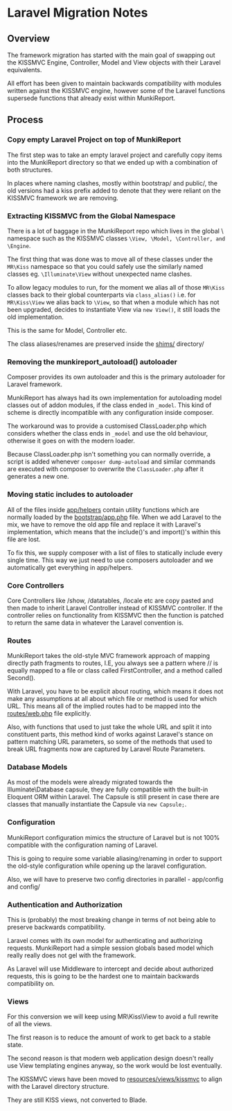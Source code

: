 # Laravel Migration Notes #

## Overview ##

The framework migration has started with the main goal of swapping out the KISSMVC Engine, Controller, Model and
View objects with their Laravel equivalents.

All effort has been given to maintain backwards compatibility with modules written against the KISSMVC engine,
however some of the Laravel functions supersede functions that already exist within MunkiReport.

## Process ##

### Copy empty Laravel Project on top of MunkiReport ###

The first step was to take an empty laravel project and carefully copy items into the MunkiReport directory
so that we ended up with a combination of both structures.

In places where naming clashes, mostly within bootstrap/ and public/, the old versions had a kiss prefix added
to denote that they were reliant on the KISSMVC framework we are removing.

### Extracting KISSMVC from the Global Namespace ###

There is a lot of baggage in the MunkiReport repo which lives in the global \ namespace such as the KISSMVC
classes `\View, \Model, \Controller, and \Engine`.

The first thing that was done was to move all of these classes under the `MR\Kiss` namespace so that you could
safely use the similarly named classes eg. `\Illuminate\View` without unexpected name clashes.

To allow legacy modules to run, for the moment we alias all of those `MR\Kiss` classes back to their global
counterparts via `class_alias()` i.e. for `MR\Kiss\View` we alias back to `\View`, so that when a module which
has not been upgraded, decides to instantiate View via `new View()`, it still loads the old implementation.

This is the same for Model, Controller etc.

The class aliases/renames are preserved inside the [shims/](shims/) directory/

### Removing the munkireport_autoload() autoloader ###

Composer provides its own autoloader and this is the primary autoloader for Laravel framework.

MunkiReport has always had its own implementation for autoloading model classes out of addon modules, if the
class ended in `_model`. This kind of scheme is directly incompatible with any configuration inside composer.

The workaround was to provide a customised ClassLoader.php which considers whether the class ends in `_model`
and use the old behaviour, otherwise it goes on with the modern loader.

Because ClassLoader.php isn't something you can normally override, a script is added whenever `composer dump-autoload` 
and similar commands are executed with composer to overwrite the `ClassLoader.php` after it generates a new one.

### Moving static includes to autoloader ###

All of the files inside [app/helpers](app/helpers) contain utility functions which are normally loaded by the
[bootstrap/app.php](bootstrap/app.php) file. When we add Laravel to the mix, we have to remove the old app file
and replace it with Laravel's implementation, which means that the include()'s and import()'s within this file
are lost.

To fix this, we supply composer with a list of files to statically include every single time. This way we just
need to use composers autoloader and we automatically get everything in app/helpers.

### Core Controllers ###

Core Controllers like /show, /datatables, /locale etc are copy pasted and then made to inherit Laravel Controller
instead of KISSMVC controller. If the controller relies on functionality from KISSMVC then the function is patched
to return the same data in whatever the Laravel convention is.

### Routes ###

MunkiReport takes the old-style MVC framework approach of mapping directly path fragments to routes, I.E, you
always see a pattern where /<first>/<second> is equally mapped to a file or class called FirstController, and 
a method called Second().

With Laravel, you have to be explicit about routing, which means it does not make any assumptions at all about
which file or method is used for which URL. This means all of the implied routes had to be mapped into the
[routes/web.php](routes/web.php) file explicitly.

Also, with functions that used to just take the whole URL and split it into constituent parts, this method
kind of works against Laravel's stance on pattern matching URL parameters, so some of the methods that used
to break URL fragments now are captured by Laravel Route Parameters.

### Database Models ###

As most of the models were already migrated towards the Illuminate\Database capsule, they are fully compatible
with the built-in Eloquent ORM within Laravel. The Capsule is still present in case there are classes that
manually instantiate the Capsule via `new Capsule;`.

### Configuration ###

MunkiReport configuration mimics the structure of Laravel but is not 100% compatible with the configuration
naming of Laravel.

This is going to require some variable aliasing/renaming in order to support the old-style configuration while
opening up the laravel configuration.

Also, we will have to preserve two config directories in parallel - app/config and config/

### Authentication and Authorization ###

This is (probably) the most breaking change in terms of not being able to preserve backwards compatibility.

Laravel comes with its own model for authenticating and authorizing requests. MunkiReport had a simple session
globals based model which really really does not gel with the framework.

As Laravel will use Middleware to intercept and decide about authorized requests, this is going to be the hardest
one to maintain backwards compatibility on.

### Views ###

For this conversion we will keep using MR\Kiss\View to avoid a full rewrite of all the views.

The first reason is to reduce the amount of work to get back to a stable state.

The second reason is that modern web application design doesn't really use View templating engines anyway,
so the work would be lost eventually.

The KISSMVC views have been moved to [resources/views/kissmvc](../../resources/views/kissmvc) to align with
the Laravel directory structure.

They are still KISS views, not converted to Blade.

